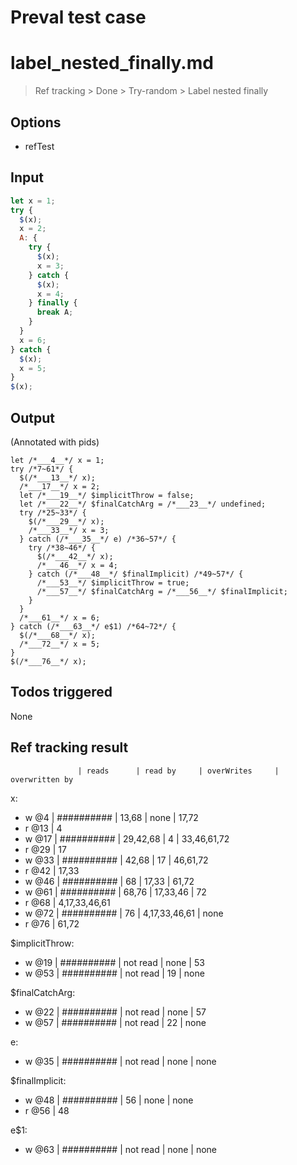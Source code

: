 # Preval test case

# label_nested_finally.md

> Ref tracking > Done > Try-random > Label nested finally

## Options

- refTest

## Input

`````js filename=intro
let x = 1;
try {
  $(x);
  x = 2;
  A: {
    try {
      $(x);
      x = 3;
    } catch {
      $(x);
      x = 4;
    } finally {
      break A;
    }
  }
  x = 6;
} catch {
  $(x);
  x = 5;
}
$(x);
`````


## Output

(Annotated with pids)

`````filename=intro
let /*___4__*/ x = 1;
try /*7~61*/ {
  $(/*___13__*/ x);
  /*___17__*/ x = 2;
  let /*___19__*/ $implicitThrow = false;
  let /*___22__*/ $finalCatchArg = /*___23__*/ undefined;
  try /*25~33*/ {
    $(/*___29__*/ x);
    /*___33__*/ x = 3;
  } catch (/*___35__*/ e) /*36~57*/ {
    try /*38~46*/ {
      $(/*___42__*/ x);
      /*___46__*/ x = 4;
    } catch (/*___48__*/ $finalImplicit) /*49~57*/ {
      /*___53__*/ $implicitThrow = true;
      /*___57__*/ $finalCatchArg = /*___56__*/ $finalImplicit;
    }
  }
  /*___61__*/ x = 6;
} catch (/*___63__*/ e$1) /*64~72*/ {
  $(/*___68__*/ x);
  /*___72__*/ x = 5;
}
$(/*___76__*/ x);
`````


## Todos triggered


None


## Ref tracking result


                   | reads      | read by     | overWrites     | overwritten by
x:
  - w @4       | ########## | 13,68       | none           | 17,72
  - r @13      | 4
  - w @17      | ########## | 29,42,68    | 4              | 33,46,61,72
  - r @29      | 17
  - w @33      | ########## | 42,68       | 17             | 46,61,72
  - r @42      | 17,33
  - w @46      | ########## | 68          | 17,33          | 61,72
  - w @61      | ########## | 68,76       | 17,33,46       | 72
  - r @68      | 4,17,33,46,61
  - w @72      | ########## | 76          | 4,17,33,46,61  | none
  - r @76      | 61,72

$implicitThrow:
  - w @19          | ########## | not read    | none           | 53
  - w @53          | ########## | not read    | 19             | none

$finalCatchArg:
  - w @22          | ########## | not read    | none           | 57
  - w @57          | ########## | not read    | 22             | none

e:
  - w @35          | ########## | not read    | none           | none

$finalImplicit:
  - w @48          | ########## | 56          | none           | none
  - r @56          | 48

e$1:
  - w @63          | ########## | not read    | none           | none
